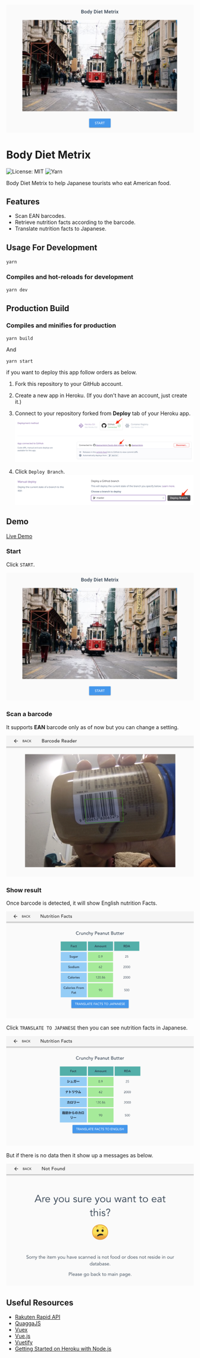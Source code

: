 ![Body Diet Metrix](./readme/main.png)

# Body Diet Metrix

![License: MIT](https://img.shields.io/github/license/mashape/apistatus.svg)
![Yarn](https://img.shields.io/badge/yarn-1.12.3-blue.svg)

Body Diet Metrix to help Japanese tourists who eat American food.

## Features

- Scan EAN barcodes.
- Retrieve nutrition facts according to the barcode.
- Translate nutrition facts to Japanese.

## Usage For Development

```
yarn
```

### Compiles and hot-reloads for development

```
yarn dev
```

## Production Build

### Compiles and minifies for production

```
yarn build
```

And

```
yarn start
```

if you want to deploy this app follow orders as below.

1. Fork this repository to your GitHub account.
2. Create a new app in Heroku. (If you don't have an account, just create it.)
3. Connect to your repository forked from **Deploy** tab of your Heroku app.
![Connect to GitHub](./readme/connect-github.png)

4. Click `Deploy Branch`.
![Deploy Branch](./readme/deploy.png)

## Demo

[Live Demo](https://body-diet-metrix.herokuapp.com/)

### Start

Click `START`.

![Body Diet Metrix](./readme/main.png)

### Scan a barcode

It supports **EAN** barcode only as of now but you can change a setting.

![Scan a barcode](./readme/scan.png)

### Show result

Once barcode is detected, it will show English nutrition Facts.

![Result in English](./readme/result-en.png)

Click `TRANSLATE TO JAPANESE` then you can see nutrition facts in Japanese.

![Result in Japanese](./readme/result-ja.png)

But if there is no data then it show up a messages as below.

![Not Found](./readme/not-found.png)

## Useful Resources

- [Rakuten Rapid API](https://english.api.rakuten.net/)
- [QuaggaJS](https://serratus.github.io/quaggaJS/)
- [Vuex](https://vuex.vuejs.org/)
- [Vue.js](https://vuejs.org/)
- [Vuetify](https://vuetifyjs.com/en/)
- [Getting Started on Heroku with Node.js](https://devcenter.heroku.com/articles/getting-started-with-nodejs)
